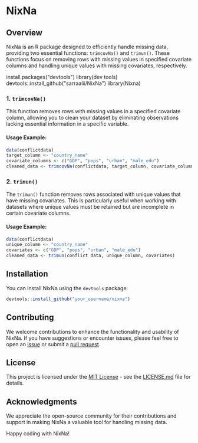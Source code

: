 # NixNa

## Overview

NixNa is an R package designed to efficiently handle missing data, providing two essential functions: `trimcovNa()` and `trimun()`. These functions focus on removing rows with missing values in specified covariate columns and handling unique values with missing covariates, respectively.

install.packages("devtools")
library(dev tools)
devtools::install_github("sarraalii/NixNa")
library(Nixna)

### 1. `trimcovNa()`

This function removes rows with missing values in a specified covariate column, allowing you to clean your dataset by eliminating observations lacking essential information in a specific variable.

#### Usage Example:

```R
data(conflictdata)
target_column <- "country_name"
covariate_columns <- c("GDP", "pops", "urban", "male_edu")
cleaned_data <- trimcovNa(conflictdata, target_column, covariate_columns)
```

### 2. `trimun()`

The `trimun()` function removes rows associated with unique values that have missing covariates. This is particularly useful when working with datasets where unique values must be retained but are incomplete in certain covariate columns.

#### Usage Example:

```R
data(conflictdata)
unique_column <- "country_name"
covariates <- c("GDP", "pops", "urban", "male_edu")
cleaned_data <- trimun(conflict data, unique_column, covariates)
```

## Installation

You can install NixNa using the `devtools` package:

```R
devtools::install_github("your_username/nixna")
```


## Contributing

We welcome contributions to enhance the functionality and usability of NixNa. If you have suggestions or encounter issues, please feel free to open an [issue](https://github.com/your_username/nixna/issues) or submit a [pull request](https://github.com/your_username/nixna/pulls).

## License

This project is licensed under the [MIT License](LICENSE.md) - see the [LICENSE.md](LICENSE.md) file for details.

## Acknowledgments

We appreciate the open-source community for their contributions and support in making NixNa a valuable tool for handling missing data.

Happy coding with NixNa!
